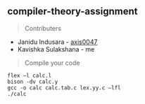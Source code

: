 ## compiler-theory-assignment
> Contributers

- Janidu Indusara - [axis0047](https://github.com/axis0047)
- Kavishka Sulakshana - me
  
> Compile your code

`flex –l calc.l` <br>
`bison -dv calc.y` <br>
`gcc -o calc calc.tab.c lex.yy.c –lfl` <br>
`./calc`
